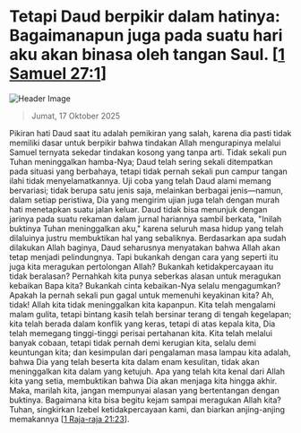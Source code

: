 
# Tetapi Daud berpikir dalam hatinya: Bagaimanapun juga pada suatu hari aku akan binasa oleh tangan Saul. [[1 Samuel 27:1](http://alkitab.sabda.org/?1%20Samuel%2027:1)]

![Header Image](https://alkitab.app/slice/sunrise.jpg)

> Jumat, 17 Oktober 2025

Pikiran hati Daud saat itu adalah pemikiran yang salah, karena dia pasti tidak memiliki dasar untuk berpikir bahwa tindakan Allah mengurapinya melalui Samuel ternyata sekedar tindakan kosong yang tanpa arti. Tidak sekali pun Tuhan meninggalkan hamba-Nya; Daud telah sering sekali ditempatkan pada situasi yang berbahaya, tetapi tidak pernah sekali pun campur tangan ilahi tidak menyelamatkannya. Uji coba yang telah Daud alami memang bervariasi; tidak berupa satu jenis saja, melainkan berbagai jenis—namun, dalam setiap peristiwa, Dia yang mengirim ujian juga telah dengan murah hati menetapkan suatu jalan keluar. Daud tidak bisa menunjuk dengan jarinya pada suatu rekaman dalam jurnal hariannya sambil berkata, "Inilah buktinya Tuhan meninggalkan aku," karena seluruh masa hidup yang telah dilaluinya justru membuktikan hal yang sebaliknya. Berdasarkan apa sudah dilakukan Allah baginya, Daud seharusnya menyatakan bahwa Allah akan tetap menjadi pelindungnya. Tapi bukankah dengan cara yang seperti itu juga kita meragukan pertolongan Allah? Bukankah ketidakpercayaan itu tidak beralasan? Pernahkah kita punya seberkas alasan untuk meragukan kebaikan Bapa kita? Bukankah cinta kebaikan-Nya selalu mengagumkan? Apakah Ia pernah sekali pun gagal untuk memenuhi keyakinan kita? Ah, tidak! Allah kita tidak meninggalkan kita kapanpun. Kita telah mengalami malam gulita, tetapi bintang kasih telah bersinar terang di tengah kegelapan; kita telah berada dalam konflik yang keras, tetapi di atas kepala kita, Dia telah memegang tinggi-tinggi perisai pertahanan kita. Kita telah melalui banyak cobaan, tetapi tidak pernah demi kerugian kita, selalu demi keuntungan kita; dan kesimpulan dari pengalaman masa lampau kita adalah, bahwa Dia yang telah beserta kita dalam enam kesulitan, tidak akan meninggalkan kita dalam yang ketujuh. Apa yang telah kita kenal dari Allah kita yang setia, membuktikan bahwa Dia akan menjaga kita hingga akhir. Maka, marilah kita, jangan mempunyai alasan yang bertentangan dengan buktinya. Bagaimana kita bisa begitu kejam sampai meragukan Allah kita? Tuhan, singkirkan Izebel ketidakpercayaan kami, dan biarkan anjing-anjing memakannya [[1 Raja-raja 21:23](http://alkitab.sabda.org/?1%20Raja-raja%2021:23)].
    